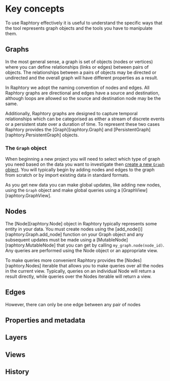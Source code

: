 # Key concepts

To use Raphtory effectively it is useful to understand the specific ways that the tool represents graph objects and the tools you have to manipulate them.

## Graphs

In the most general sense, a graph is set of objects (nodes or vertices) where you can define relationships (links or edges) between pairs of objects. The relationships between a pairs of objects may be directed or undirected and the overall graph will have different properties as a result.

In Raphtory we adopt the naming convention of nodes and edges. All Raphtory graphs are directional and edges have a source and destination, although loops are allowed so the source and destination node may be the same.

Additionally, Raphtory graphs are designed to capture temporal relationships which can be categorised as either a stream of discrete events or a persistent state over a duration of time. To represent these two cases Raphtory provides the [Graph][raphtory.Graph] and [PersistentGraph][raphtory.PersistentGraph] objects.

### The `Graph` object

When beginning a new project you will need to select which type of graph you need based on the data you want to investigate then [create a new `Graph` object](../ingestion/1_intro.md). You will typically begin by adding nodes and edges to the graph from scratch or by import existing data in standard formats.

As you get new data you can make global updates, like adding new nodes, using the `Graph` object and make global queries using a [GraphView][raphtory.GraphView].

## Nodes

The [Node][raphtory.Node] object in Raphtory typically represents some entity in your data. You must create nodes using the [add_node()][raphtory.Graph.add_node] function on your Graph object and any subsequent updates must be made using a [MutableNode][raphtory.MutableNode] that you can get by calling `my_graph.node(node_id)`. Any queries are performed using the Node object or an appropriate view.

To make queries more convenient Raphtory provides the [Nodes][raphtory.Nodes] iterable that allows you to make queries over all the nodes in the current view. Typically, queries on an individual Node will return a result directly, while queries over the Nodes iterable will return a view.

## Edges

However, there can only be one edge between any pair of nodes

## Properties and metadata

## Layers

## Views

## History
